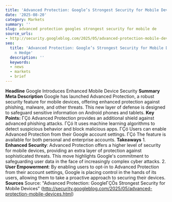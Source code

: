 ```yaml
---
title: 'Advanced Protection: Google’s Strongest Security for Mobile Devices'
date: '2025-08-20'
category: Markets
summary: ''
slug: advanced protection googles strongest security for mobile de
source_urls:
- http://security.googleblog.com/2025/05/advanced-protection-mobile-devices.html
seo:
  title: 'Advanced Protection: Google’s Strongest Security for Mobile Devices | Hash
    n Hedge'
  description: ''
  keywords:
  - news
  - markets
  - brief
---
```


**Headline** Google Introduces Enhanced Mobile Device Security  **Summary Meta Description** Google has launched Advanced Protection, a robust security feature for mobile devices, offering enhanced protection against phishing, malware, and other threats. This new layer of defense is designed to safeguard sensitive information on Android phones and tablets.  **Key Points:**  ΓÇó Advanced Protection provides an additional shield against advanced phishing attacks. ΓÇó It uses machine learning algorithms to detect suspicious behavior and block malicious apps. ΓÇó Users can enable Advanced Protection from their Google account settings. ΓÇó The feature is available for both personal and enterprise accounts.  **Takeaways**  1. **Enhanced Security**: Advanced Protection offers a higher level of security for mobile devices, providing an extra layer of protection against sophisticated threats. This move highlights Google's commitment to safeguarding user data in the face of increasingly complex cyber attacks. 2. **User Empowerment**: By enabling users to opt-in to Advanced Protection from their account settings, Google is placing control in the hands of its users, allowing them to take a proactive approach to securing their devices.  **Sources** Source: "Advanced Protection: GoogleΓÇÖs Strongest Security for Mobile Devices" (http://security.googleblog.com/2025/05/advanced-protection-mobile-devices.html) 
